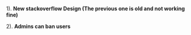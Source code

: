 1). <b>New stackoverflow Design (The previous one is old and not working fine)</b>

2). <b>Admins can ban users</b>
